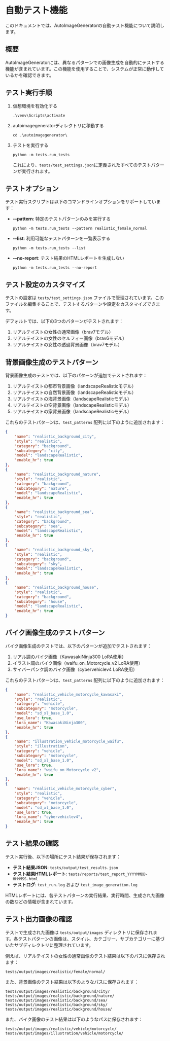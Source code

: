 # 自動テスト機能

このドキュメントでは、AutoImageGeneratorの自動テスト機能について説明します。

## 概要

AutoImageGeneratorには、異なるパターンでの画像生成を自動的にテストする機能が含まれています。この機能を使用することで、システムが正常に動作しているかを確認できます。

## テスト実行手順

1. 仮想環境を有効化する
   ```
   .\venv\Scripts\activate
   ```

2. autoimagegeneratorディレクトリに移動する
   ```
   cd .\autoimagegenerator\
   ```

3. テストを実行する
   ```
   python -m tests.run_tests
   ```

   これにより、`tests/test_settings.json`に定義されたすべてのテストパターンが実行されます。

## テストオプション

テスト実行スクリプトは以下のコマンドラインオプションをサポートしています：

- **--pattern**: 特定のテストパターンのみを実行する
  ```
  python -m tests.run_tests --pattern realistic_female_normal
  ```

- **--list**: 利用可能なテストパターンを一覧表示する
  ```
  python -m tests.run_tests --list
  ```

- **--no-report**: テスト結果のHTMLレポートを生成しない
  ```
  python -m tests.run_tests --no-report
  ```

## テスト設定のカスタマイズ

テストの設定は `tests/test_settings.json` ファイルで管理されています。このファイルを編集することで、テストするパターンや設定をカスタマイズできます。

デフォルトでは、以下の3つのパターンがテストされます：
1. リアルテイストの女性の通常画像（brav7モデル）
2. リアルテイストの女性のセルフィー画像（brav6モデル）
3. リアルテイストの女性の透過背景画像（brav7モデル）

## 背景画像生成のテストパターン

背景画像生成のテストでは、以下のパターンが追加でテストされます：

1. リアルテイストの都市背景画像（landscapeRealisticモデル）
2. リアルテイストの自然背景画像（landscapeRealisticモデル）
3. リアルテイストの海背景画像（landscapeRealisticモデル）
4. リアルテイストの空背景画像（landscapeRealisticモデル）
5. リアルテイストの家背景画像（landscapeRealisticモデル）

これらのテストパターンは、`test_patterns` 配列に以下のように追加されます：

```json
{
    "name": "realistic_background_city",
    "style": "realistic",
    "category": "background",
    "subcategory": "city",
    "model": "landscapeRealistic",
    "enable_hr": true
},
{
    "name": "realistic_background_nature",
    "style": "realistic",
    "category": "background",
    "subcategory": "nature",
    "model": "landscapeRealistic",
    "enable_hr": true
},
{
    "name": "realistic_background_sea",
    "style": "realistic",
    "category": "background",
    "subcategory": "sea",
    "model": "landscapeRealistic",
    "enable_hr": true
},
{
    "name": "realistic_background_sky",
    "style": "realistic",
    "category": "background",
    "subcategory": "sky",
    "model": "landscapeRealistic",
    "enable_hr": true
},
{
    "name": "realistic_background_house",
    "style": "realistic",
    "category": "background",
    "subcategory": "house",
    "model": "landscapeRealistic",
    "enable_hr": true
}
```

## バイク画像生成のテストパターン

バイク画像生成のテストでは、以下のパターンが追加でテストされます：

1. リアル調のバイク画像（KawasakiNinja300 LoRA使用）
2. イラスト調のバイク画像（waifu_on_Motorcycle_v2 LoRA使用）
3. サイバーパンク調のバイク画像（cybervehiclev4 LoRA使用）

これらのテストパターンは、`test_patterns` 配列に以下のように追加されます：

```json
{
    "name": "realistic_vehicle_motorcycle_kawasaki",
    "style": "realistic",
    "category": "vehicle",
    "subcategory": "motorcycle",
    "model": "sd_xl_base_1.0",
    "use_lora": true,
    "lora_name": "KawasakiNinja300",
    "enable_hr": true
},
{
    "name": "illustration_vehicle_motorcycle_waifu",
    "style": "illustration",
    "category": "vehicle",
    "subcategory": "motorcycle",
    "model": "sd_xl_base_1.0",
    "use_lora": true,
    "lora_name": "waifu_on_Motorcycle_v2",
    "enable_hr": true
},
{
    "name": "realistic_vehicle_motorcycle_cyber",
    "style": "realistic",
    "category": "vehicle",
    "subcategory": "motorcycle",
    "model": "sd_xl_base_1.0",
    "use_lora": true,
    "lora_name": "cybervehiclev4",
    "enable_hr": true
}
```

## テスト結果の確認

テスト実行後、以下の場所にテスト結果が保存されます：

- **テスト結果JSON**: `tests/output/test_results.json`
- **テスト結果HTMLレポート**: `tests/reports/test_report_YYYYMMDD-HHMMSS.html`
- **テストログ**: `test_run.log` および `test_image_generation.log`

HTMLレポートには、各テストパターンの実行結果、実行時間、生成された画像の数などの情報が含まれています。

## テスト出力画像の確認

テストで生成された画像は `tests/output/images` ディレクトリに保存されます。各テストパターンの画像は、スタイル、カテゴリー、サブカテゴリーに基づいたサブディレクトリに整理されています。

例えば、リアルテイストの女性の通常画像のテスト結果は以下のパスに保存されます：
```
tests/output/images/realistic/female/normal/
```

また、背景画像のテスト結果は以下のようなパスに保存されます：
```
tests/output/images/realistic/background/city/
tests/output/images/realistic/background/nature/
tests/output/images/realistic/background/sea/
tests/output/images/realistic/background/sky/
tests/output/images/realistic/background/house/
```

また、バイク画像のテスト結果は以下のようなパスに保存されます：
```
tests/output/images/realistic/vehicle/motorcycle/
tests/output/images/illustration/vehicle/motorcycle/
```